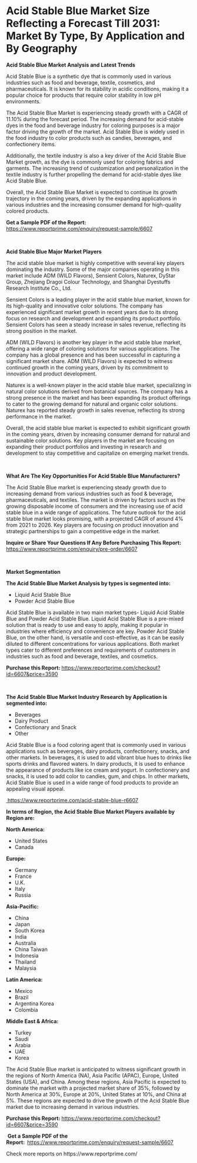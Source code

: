 <p><h1>Acid Stable Blue Market Size Reflecting a Forecast Till 2031: Market By Type, By Application and By Geography</h1></p><p><strong>Acid Stable Blue Market Analysis and Latest Trends</strong></p>
<p><p>Acid Stable Blue is a synthetic dye that is commonly used in various industries such as food and beverage, textile, cosmetics, and pharmaceuticals. It is known for its stability in acidic conditions, making it a popular choice for products that require color stability in low pH environments.</p><p>The Acid Stable Blue Market is experiencing steady growth with a CAGR of 11.10% during the forecast period. The increasing demand for acid-stable dyes in the food and beverage industry for coloring purposes is a major factor driving the growth of the market. Acid Stable Blue is widely used in the food industry to color products such as candies, beverages, and confectionery items.</p><p>Additionally, the textile industry is also a key driver of the Acid Stable Blue Market growth, as the dye is commonly used for coloring fabrics and garments. The increasing trend of customization and personalization in the textile industry is further propelling the demand for acid-stable dyes like Acid Stable Blue.</p><p>Overall, the Acid Stable Blue Market is expected to continue its growth trajectory in the coming years, driven by the expanding applications in various industries and the increasing consumer demand for high-quality colored products.</p></p>
<p><strong>Get a Sample PDF of the Report:&nbsp;</strong> <a href="https://www.reportprime.com/enquiry/request-sample/6607">https://www.reportprime.com/enquiry/request-sample/6607</a></p>
<p>&nbsp;</p>
<p><strong>Acid Stable Blue Major Market Players</strong></p>
<p><p>The acid stable blue market is highly competitive with several key players dominating the industry. Some of the major companies operating in this market include ADM (WILD Flavors), Sensient Colors, Naturex, DyStar Group, Zhejiang Dragoi Colour Technology, and Shanghai Dyestuffs Research Institute Co., Ltd.</p><p>Sensient Colors is a leading player in the acid stable blue market, known for its high-quality and innovative color solutions. The company has experienced significant market growth in recent years due to its strong focus on research and development and expanding its product portfolio. Sensient Colors has seen a steady increase in sales revenue, reflecting its strong position in the market.</p><p>ADM (WILD Flavors) is another key player in the acid stable blue market, offering a wide range of coloring solutions for various applications. The company has a global presence and has been successful in capturing a significant market share. ADM (WILD Flavors) is expected to witness continued growth in the coming years, driven by its commitment to innovation and product development.</p><p>Naturex is a well-known player in the acid stable blue market, specializing in natural color solutions derived from botanical sources. The company has a strong presence in the market and has been expanding its product offerings to cater to the growing demand for natural and organic color solutions. Naturex has reported steady growth in sales revenue, reflecting its strong performance in the market.</p><p>Overall, the acid stable blue market is expected to exhibit significant growth in the coming years, driven by increasing consumer demand for natural and sustainable color solutions. Key players in the market are focusing on expanding their product portfolios and investing in research and development to stay competitive and capitalize on emerging market trends.</p></p>
<p>&nbsp;</p>
<p><strong>What Are The Key Opportunities For Acid Stable Blue Manufacturers?</strong></p>
<p><p>The Acid Stable Blue market is experiencing steady growth due to increasing demand from various industries such as food & beverage, pharmaceuticals, and textiles. The market is driven by factors such as the growing disposable income of consumers and the increasing use of acid stable blue in a wide range of applications. The future outlook for the acid stable blue market looks promising, with a projected CAGR of around 4% from 2021 to 2026. Key players are focusing on product innovation and strategic partnerships to gain a competitive edge in the market.</p></p>
<p><strong>Inquire or Share Your Questions If Any Before Purchasing This Report:</strong> <a href="https://www.reportprime.com/enquiry/pre-order/6607">https://www.reportprime.com/enquiry/pre-order/6607</a></p>
<p>&nbsp;</p>
<p><strong>Market Segmentation</strong></p>
<p><strong>The Acid Stable Blue Market Analysis by types is segmented into:</strong></p>
<p><ul><li>Liquid Acid Stable Blue</li><li>Powder Acid Stable Blue</li></ul></p>
<p><p>Acid Stable Blue is available in two main market types- Liquid Acid Stable Blue and Powder Acid Stable Blue. Liquid Acid Stable Blue is a pre-mixed solution that is ready to use and easy to apply, making it popular in industries where efficiency and convenience are key. Powder Acid Stable Blue, on the other hand, is versatile and cost-effective, as it can be easily diluted to different concentrations for various applications. Both market types cater to different preferences and requirements of customers in industries such as food and beverage, textiles, and cosmetics.</p></p>
<p><strong>Purchase this Report:&nbsp;</strong><a href="https://www.reportprime.com/checkout?id=6607&price=3590">https://www.reportprime.com/checkout?id=6607&price=3590</a></p>
<p>&nbsp;</p>
<p><strong>The Acid Stable Blue Market Industry Research by Application is segmented into:</strong></p>
<p><ul><li>Beverages</li><li>Dairy Product</li><li>Confectionary and Snack</li><li>Other</li></ul></p>
<p><p>Acid Stable Blue is a food coloring agent that is commonly used in various applications such as beverages, dairy products, confectionery, snacks, and other markets. In beverages, it is used to add vibrant blue hues to drinks like sports drinks and flavored waters. In dairy products, it is used to enhance the appearance of products like ice cream and yogurt. In confectionery and snacks, it is used to add color to candies, gum, and chips. In other markets, Acid Stable Blue is used in a wide range of food products to provide an appealing visual appeal.</p></p>
<p><a href="https://www.reportprime.com/acid-stable-blue-r6607">&nbsp;https://www.reportprime.com/acid-stable-blue-r6607</a></p>
<p><strong>In terms of Region, the Acid Stable Blue Market Players available by Region are:</strong></p>
<p>
    <p> <strong> North America: </strong>
        <ul>
            <li>United States</li>
            <li>Canada</li>
        </ul>
        </p> 
    <p> <strong> Europe: </strong>
        <ul>
            <li>Germany</li>
            <li>France</li>
            <li>U.K.</li>
            <li>Italy</li>
            <li>Russia</li>
        </ul>
        </p> 
    <p> <strong> Asia-Pacific: </strong>
        <ul>
            <li>China</li>
            <li>Japan</li>
            <li>South Korea</li>
            <li>India</li>
            <li>Australia</li>
            <li>China Taiwan</li>
            <li>Indonesia</li>
            <li>Thailand</li>
            <li>Malaysia</li>
        </ul>
        </p> 
    <p> <strong> Latin America: </strong>
        <ul>
            <li>Mexico</li>
            <li>Brazil</li>
            <li>Argentina Korea</li>
            <li>Colombia</li>
        </ul>
        </p> 
    <p> <strong> Middle East & Africa: </strong>
        <ul>
            <li>Turkey</li>
            <li>Saudi</li>
            <li>Arabia</li>
            <li>UAE</li>
            <li>Korea</li>
        </ul>
    </p>
    </p>
<p><p>The Acid Stable Blue market is anticipated to witness significant growth in the regions of North America (NA), Asia Pacific (APAC), Europe, United States (USA), and China. Among these regions, Asia Pacific is expected to dominate the market with a projected market share of 35%, followed by North America at 30%, Europe at 20%, United States at 10%, and China at 5%. These regions are expected to drive the growth of the Acid Stable Blue market due to increasing demand in various industries.</p></p>
<p><strong>Purchase this Report: </strong><a href="https://www.reportprime.com/checkout?id=6607&price=3590">https://www.reportprime.com/checkout?id=6607&price=3590</a></p>
<p>&nbsp;<strong>Get a Sample PDF of the Report:&nbsp;&nbsp;</strong><a href="https://www.reportprime.com/enquiry/request-sample/6607">https://www.reportprime.com/enquiry/request-sample/6607</a></p>
<p><strong></strong></p>
<p>Check more reports on https://www.reportprime.com/</p>